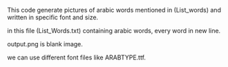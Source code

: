 This code generate pictures of arabic words mentioned in (List_words) and written in specific font and size.

in this file (List_Words.txt) containing arabic words, every word in new line.   

output.png is blank image.

we can use different font files like ARABTYPE.ttf.
